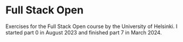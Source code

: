 # Full Stack Open

Exercises for the Full Stack Open course by the University of Helsinki. I started part 0 in August 2023 and finished part 7 in March 2024. 
